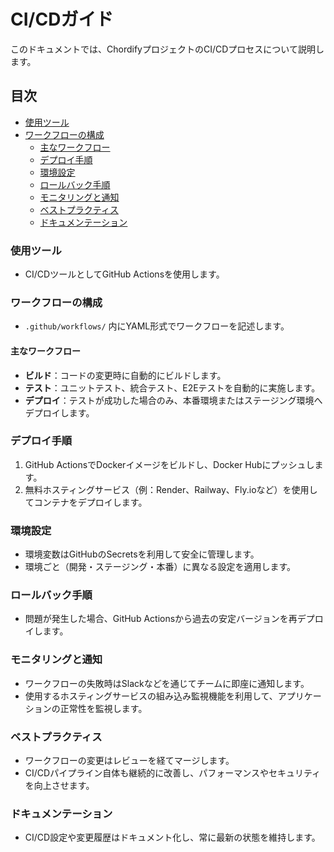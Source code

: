 # CI/CDガイド

このドキュメントでは、ChordifyプロジェクトのCI/CDプロセスについて説明します。

## 目次

- [使用ツール](#使用ツール)
- [ワークフローの構成](#ワークフローの構成)
  - [主なワークフロー](#主なワークフロー)
  - [デプロイ手順](#デプロイ手順)
  - [環境設定](#環境設定)
  - [ロールバック手順](#ロールバック手順)
  - [モニタリングと通知](#モニタリングと通知)
  - [ベストプラクティス](#ベストプラクティス)
  - [ドキュメンテーション](#ドキュメンテーション)

### 使用ツール
- CI/CDツールとしてGitHub Actionsを使用します。

### ワークフローの構成
- `.github/workflows/` 内にYAML形式でワークフローを記述します。

#### 主なワークフロー
- **ビルド**：コードの変更時に自動的にビルドします。
- **テスト**：ユニットテスト、統合テスト、E2Eテストを自動的に実施します。
- **デプロイ**：テストが成功した場合のみ、本番環境またはステージング環境へデプロイします。

### デプロイ手順
1. GitHub ActionsでDockerイメージをビルドし、Docker Hubにプッシュします。
2. 無料ホスティングサービス（例：Render、Railway、Fly.ioなど）を使用してコンテナをデプロイします。

### 環境設定
- 環境変数はGitHubのSecretsを利用して安全に管理します。
- 環境ごと（開発・ステージング・本番）に異なる設定を適用します。

### ロールバック手順
- 問題が発生した場合、GitHub Actionsから過去の安定バージョンを再デプロイします。

### モニタリングと通知
- ワークフローの失敗時はSlackなどを通じてチームに即座に通知します。
- 使用するホスティングサービスの組み込み監視機能を利用して、アプリケーションの正常性を監視します。

### ベストプラクティス
- ワークフローの変更はレビューを経てマージします。
- CI/CDパイプライン自体も継続的に改善し、パフォーマンスやセキュリティを向上させます。

### ドキュメンテーション
- CI/CD設定や変更履歴はドキュメント化し、常に最新の状態を維持します。
